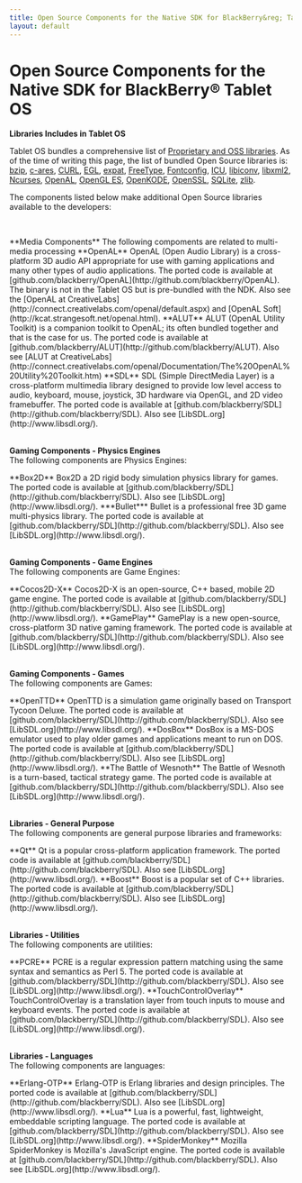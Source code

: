 ```yaml
---
title: Open Source Components for the Native SDK for BlackBerry&reg; Tablet OS
layout: default
---
```


# Open Source Components for the Native SDK for BlackBerry&reg; Tablet OS

**Libraries Includes in Tablet OS**

Tablet OS bundles a comprehensive list of
[Proprietary and OSS libraries](http://developer.blackberry.com/native/documentation/com.qnx.doc.native_sdk.devguide/com.qnx.doc.native_sdk.devguide/topic/libraries.html).
As of the time of writing this page, the list of bundled Open Source libraries is:
[bzip](http://bzip.org/), [c-ares](http://c-ares.haxx.se/), [CURL](http://curl.haxx.se/),
[EGL](http://www.khronos.org/egl/), [expat](http://expat.sourceforge.net/), [FreeType](http://www.freetype.org/),
[Fontconfig](http://www.freedesktop.org/wiki/software/fontconfig), [ICU](http://site.icu-project.org/),
[libiconv](http://www.gnu.org/s/libiconv/), [libxml2](http://xmlsoft.org/),
[Ncurses](http://www.gnu.org/software/ncurses/ncurses.html), [OpenAL](http://connect.creativelabs.com/openal/default.aspx),
[OpenGL ES](http://www.khronos.org/opengles/), [OpenKODE](http://www.khronos.org/openkode/),
[OpenSSL](http://www.openssl.org/), [SQLite](http://www.sqlite.org/), [zlib](http://zlib.net/).


The components listed below make additional Open Source libraries available to the developers:
  
  &nbsp;  

<a name="media"/>
**Media Components**  
The following compoments are related to multi-media processing

<a name="OpenAL"/>
**OpenAL**  
OpenAL (Open Audio Library) is a cross-platform 3D audio API appropriate for use with gaming applications and many other types of audio applications.  
The ported code is available at [github.com/blackberry/OpenAL](http://github.com/blackberry/OpenAL).  
The binary is not in the Tablet OS but is pre-bundled with the NDK.  
Also see the [OpenAL at CreativeLabs](http://connect.creativelabs.com/openal/default.aspx) and
[OpenAL Soft](http://kcat.strangesoft.net/openal.html).

<a name="ALUT"/>
**ALUT**  
ALUT (OpenAL Utility Toolkit) is a companion toolkit to OpenAL; its often bundled together and that is the case for us.  
The ported code is available at [github.com/blackberry/ALUT](http://github.com/blackberry/ALUT).  
Also see [ALUT at CreativeLabs](http://connect.creativelabs.com/openal/Documentation/The%20OpenAL%20Utility%20Toolkit.htm)

<a name="SDL"/>
**SDL**  
SDL (Simple DirectMedia Layer) is a cross-platform multimedia library designed to provide low level access to audio, keyboard, mouse, joystick, 3D hardware via OpenGL, and 2D video framebuffer.  
The ported code is available at [github.com/blackberry/SDL](http://github.com/blackberry/SDL).  
Also see [LibSDL.org](http://www.libsdl.org/).

  &nbsp;  
<a name="gaming"/>
**Gaming Components - Physics Engines**  
The following components are Physics Engines:

<a name="Box2D"/>
**Box2D**  
Box2D  a 2D rigid body simulation physics library for games.  
The ported code is available at [github.com/blackberry/SDL](http://github.com/blackberry/SDL).  
Also see [LibSDL.org](http://www.libsdl.org/).

<a name="Bullet"/>
***Bullet***
Bullet is a professional free 3D game multi-physics library.  
The ported code is available at [github.com/blackberry/SDL](http://github.com/blackberry/SDL).  
Also see [LibSDL.org](http://www.libsdl.org/).

  &nbsp;  
**Gaming Components - Game Engines**  
The following components are Game Engines:

<a name="Cocos2D-X"/>
**Cocos2D-X**  
Cocos2D-X is an open-source, C++ based, mobile 2D game engine.  
The ported code is available at [github.com/blackberry/SDL](http://github.com/blackberry/SDL).  
Also see [LibSDL.org](http://www.libsdl.org/).

<a name="GamePlay"/>
**GamePlay**  
GamePlay is a new open-source, cross-platform 3D native gaming framework.  
The ported code is available at [github.com/blackberry/SDL](http://github.com/blackberry/SDL).  
Also see [LibSDL.org](http://www.libsdl.org/).

  &nbsp;  
**Gaming Components - Games**  
The following components are Games:

<a name="OpenTTD"/>
**OpenTTD**  
OpenTTD is a simulation game originally based on Transport Tycoon Deluxe.  
The ported code is available at [github.com/blackberry/SDL](http://github.com/blackberry/SDL).  
Also see [LibSDL.org](http://www.libsdl.org/).

<a name="DosBox"/>
**DosBox**  
DosBox is a MS-DOS emulator used to play older games and applications meant to run on DOS.  
The ported code is available at [github.com/blackberry/SDL](http://github.com/blackberry/SDL).  
Also see [LibSDL.org](http://www.libsdl.org/).

<a name="Wesnoth"/>
**The Battle of Wesnoth**
The Battle of Wesnoth is a turn-based, tactical strategy game. 
The ported code is available at [github.com/blackberry/SDL](http://github.com/blackberry/SDL).  
Also see [LibSDL.org](http://www.libsdl.org/).

  &nbsp;  
<a name="libraries"/>
**Libraries - General Purpose**  
The following components are general purpose libraries and frameworks:

<a name="Qt"/>
**Qt**  
Qt is a popular cross-platform application framework.  
The ported code is available at [github.com/blackberry/SDL](http://github.com/blackberry/SDL).  
Also see [LibSDL.org](http://www.libsdl.org/).

<a name="Boost"/>
**Boost**  
Boost is a popular set of C++ libraries.  
The ported code is available at [github.com/blackberry/SDL](http://github.com/blackberry/SDL).  
Also see [LibSDL.org](http://www.libsdl.org/).

  &nbsp;  
**Libraries - Utilities**  
The following components are utilities:

<a name="PCRE"/>
**PCRE**  
PCRE is a regular expression pattern matching using the same syntax and semantics as Perl 5.  
The ported code is available at [github.com/blackberry/SDL](http://github.com/blackberry/SDL).  
Also see [LibSDL.org](http://www.libsdl.org/).

<a name="TouchControlOverlay"/>
**TouchControlOverlay**  
TouchControlOverlay is a translation layer from touch inputs to mouse and keyboard events.
The ported code is available at [github.com/blackberry/SDL](http://github.com/blackberry/SDL).  
Also see [LibSDL.org](http://www.libsdl.org/).

  &nbsp;  
**Libraries - Languages**  
The following components are languages:

<a name="Erlang-OTP"/>
**Erlang-OTP**  
Erlang-OTP is Erlang libraries and design principles.  
The ported code is available at [github.com/blackberry/SDL](http://github.com/blackberry/SDL).  
Also see [LibSDL.org](http://www.libsdl.org/).

<a name="Lua"/>
**Lua**  
Lua is a powerful, fast, lightweight, embeddable scripting language.  
The ported code is available at [github.com/blackberry/SDL](http://github.com/blackberry/SDL).  
Also see [LibSDL.org](http://www.libsdl.org/).

<a name="SpiderMonkey"/>
**SpiderMonkey**  
Mozilla SpiderMonkey is  Mozilla's JavaScript engine.  
The ported code is available at [github.com/blackberry/SDL](http://github.com/blackberry/SDL).  
Also see [LibSDL.org](http://www.libsdl.org/).




